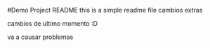 #Demo Project README 
this is a simple readme file
cambios extras

cambios de ultimo momento :D

va a causar problemas 
